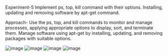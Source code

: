 Experiment-5
Implement ps, top, kill command with their options. Installing, updating and 
removing software by apt-get command.

Approach-
Use the ps, top, and kill commands to monitor and manage processes, applying appropriate options to display, sort, and terminate them. Manage software using apt-get by installing, updating, and removing packages with suitable options.

![image](https://github.com/user-attachments/assets/e808cbd2-5cac-4a11-a4d7-7d19ab0cc3a7)
![image](https://github.com/user-attachments/assets/7c40ddbe-1b8a-4418-bb27-2509aa6fdd81)
![image](https://github.com/user-attachments/assets/718d388f-eb10-44c0-804b-9e0bbd86ef00)
![image](https://github.com/user-attachments/assets/d30168cc-4918-4b55-8027-aec105a91db5)



